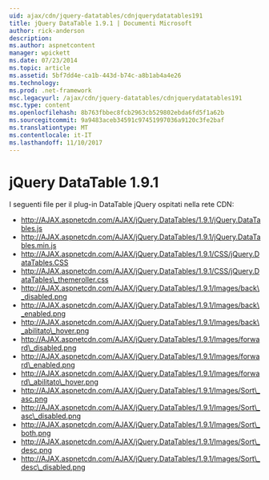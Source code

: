```yaml
---
uid: ajax/cdn/jquery-datatables/cdnjquerydatatables191
title: jQuery DataTable 1.9.1 | Documenti Microsoft
author: rick-anderson
description: 
ms.author: aspnetcontent
manager: wpickett
ms.date: 07/23/2014
ms.topic: article
ms.assetid: 5bf7dd4e-ca1b-443d-b74c-a8b1ab4a4e26
ms.technology: 
ms.prod: .net-framework
msc.legacyurl: /ajax/cdn/jquery-datatables/cdnjquerydatatables191
msc.type: content
ms.openlocfilehash: 8b763fbbec8fcb2963cb529802ebda6fd5f1a62b
ms.sourcegitcommit: 9a9483aceb34591c97451997036a9120c3fe2baf
ms.translationtype: MT
ms.contentlocale: it-IT
ms.lasthandoff: 11/10/2017
---
```

<a name="jquery-datatables-191"></a>jQuery DataTable 1.9.1
====================
I seguenti file per il plug-in DataTable jQuery ospitati nella rete CDN:

- http://AJAX.aspnetcdn.com/AJAX/jQuery.DataTables/1.9.1/jQuery.DataTables.js
- http://AJAX.aspnetcdn.com/AJAX/jQuery.DataTables/1.9.1/jQuery.DataTables.min.js
- http://AJAX.aspnetcdn.com/AJAX/jQuery.DataTables/1.9.1/CSS/jQuery.DataTables.CSS
- http://AJAX.aspnetcdn.com/AJAX/jQuery.DataTables/1.9.1/CSS/jQuery.DataTables\_themeroller.css
- http://AJAX.aspnetcdn.com/AJAX/jQuery.DataTables/1.9.1/Images/back\_disabled.png
- http://AJAX.aspnetcdn.com/AJAX/jQuery.DataTables/1.9.1/Images/back\_enabled.png
- http://AJAX.aspnetcdn.com/AJAX/jQuery.DataTables/1.9.1/Images/back\_abilitato\_hover.png
- http://AJAX.aspnetcdn.com/AJAX/jQuery.DataTables/1.9.1/Images/forward\_disabled.png
- http://AJAX.aspnetcdn.com/AJAX/jQuery.DataTables/1.9.1/Images/forward\_enabled.png
- http://AJAX.aspnetcdn.com/AJAX/jQuery.DataTables/1.9.1/Images/forward\_abilitato\_hover.png
- http://AJAX.aspnetcdn.com/AJAX/jQuery.DataTables/1.9.1/Images/Sort\_asc.png
- http://AJAX.aspnetcdn.com/AJAX/jQuery.DataTables/1.9.1/Images/Sort\_asc\_disabled.png
- http://AJAX.aspnetcdn.com/AJAX/jQuery.DataTables/1.9.1/Images/Sort\_both.png
- http://AJAX.aspnetcdn.com/AJAX/jQuery.DataTables/1.9.1/Images/Sort\_desc.png
- http://AJAX.aspnetcdn.com/AJAX/jQuery.DataTables/1.9.1/Images/Sort\_desc\_disabled.png
